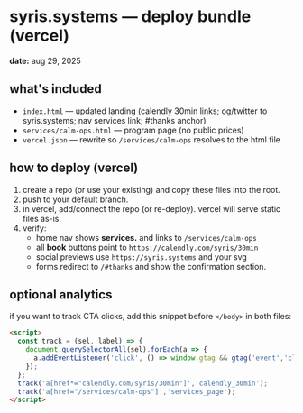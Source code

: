 # syris.systems — deploy bundle (vercel)

**date:** aug 29, 2025

## what's included
- `index.html` — updated landing (calendly 30min links; og/twitter to syris.systems; nav services link; #thanks anchor)
- `services/calm-ops.html` — program page (no public prices)
- `vercel.json` — rewrite so `/services/calm-ops` resolves to the html file

## how to deploy (vercel)
1. create a repo (or use your existing) and copy these files into the root.
2. push to your default branch.
3. in vercel, add/connect the repo (or re-deploy). vercel will serve static files as-is.
4. verify:
   - home nav shows **services.** and links to `/services/calm-ops`
   - all **book** buttons point to `https://calendly.com/syris/30min`
   - social previews use `https://syris.systems` and your svg
   - forms redirect to `/#thanks` and show the confirmation section.

## optional analytics
if you want to track CTA clicks, add this snippet before `</body>` in both files:

```html
<script>
  const track = (sel, label) => {
    document.querySelectorAll(sel).forEach(a => {
      a.addEventListener('click', () => window.gtag && gtag('event','click',{event_category:'cta',event_label:label}));
    });
  };
  track('a[href*="calendly.com/syris/30min"]','calendly_30min');
  track('a[href="/services/calm-ops"]','services_page');
</script>
```
